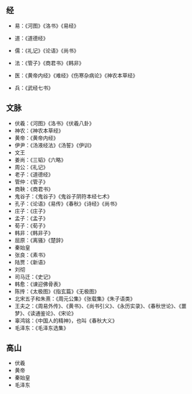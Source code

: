## 经

- 易：《河图》《洛书》《易经》

- 道：《道德经》

- 儒：《礼记》《论语》《尚书》

- 法：《管子》《商君书》《韩非》

- 医：《黄帝内经》《难经》《伤寒杂病论》《神农本草经》

- 兵：《武经七书》

## 文脉

- 伏羲：《河图》《洛书》《伏羲八卦》
- 神农：《神农本草经》
- 黄帝：《黄帝内经》
- 伊尹：《汤液经法》《汤誓》《伊训》
- 文王
- 姜尚：《三韬》《六略》
- 周公：《礼记》
- 老子：《道德经》
- 管仲：《管子》
- 商鞅：《商君书》
- 鬼谷子：《鬼谷子》《鬼谷子阴符本经七术》
- 孔子：《论语》《易传》《春秋》《诗经》《尚书》
- 庄子：《庄子》
- 孟子：《孟子》
- 荀子：《荀子》
- 韩非：《韩非子》
- 屈原：《离骚》《楚辞》
- 秦始皇
- 张良：《素书》
- 陆贾：《新语》
- 刘彻
- 司马迁：《史记》
- 韩愈：《谏迎佛骨表》
- 陈抟：《太极图》《指玄篇》《无极图》
- 北宋五子和朱熹：《周元公集》《张载集》《朱子语类》
- 王夫之：《周易外传》、《黄书》、《尚书引义》、《永历实录》、《春秋世论》、《噩梦》、《读通鉴论》、《宋论》
- 辜鸿铭：《中国人的精神》，也叫《春秋大义》
- 毛泽东：《毛泽东选集》

## 高山

- 伏羲
- 黄帝
- 秦始皇
- 毛泽东
